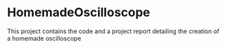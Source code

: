 # HomemadeOscilloscope

This project contains the code and a project report detailing the creation of a homemade oscilloscope
